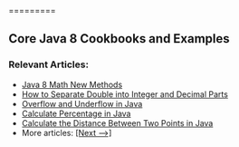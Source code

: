 =========

## Core Java 8 Cookbooks and Examples

### Relevant Articles: 
- [Java 8 Math New Methods](https://www.baeldung.com/java-8-math)
- [How to Separate Double into Integer and Decimal Parts](https://www.baeldung.com/java-separate-double-into-integer-decimal-parts)
- [Overflow and Underflow in Java](https://www.baeldung.com/java-overflow-underflow)
- [Calculate Percentage in Java](https://www.baeldung.com/java-calculate-percentage)
- [Calculate the Distance Between Two Points in Java](https://www.baeldung.com/java-distance-between-two-points)
- More articles: [[Next -->]](/core-java-modules/core-java-lang-math-2)
